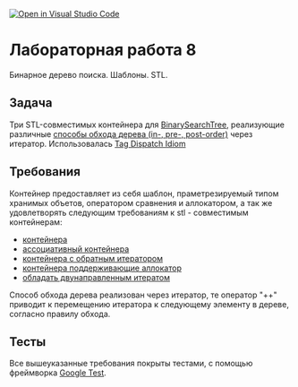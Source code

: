 [![Open in Visual Studio Code](https://classroom.github.com/assets/open-in-vscode-718a45dd9cf7e7f842a935f5ebbe5719a5e09af4491e668f4dbf3b35d5cca122.svg)](https://classroom.github.com/online_ide?assignment_repo_id=14091759&assignment_repo_type=AssignmentRepo)
# Лабораторная работа 8

Бинарное дерево поиска. Шаблоны. STL.

## Задача

Три STL-совместимых контейнера для [BinarySearchTree](https://en.wikipedia.org/wiki/Binary_search_tree), реализующие различные [способы обхода дерева (in-, pre-, post-order)](https://en.wikipedia.org/wiki/Tree_traversal) через итератор.
Использовалась [Tag Dispatch Idiom](https://en.wikibooks.org/wiki/More_C%2B%2B_Idioms/Tag_Dispatching)

## Требования

Контейнер предоставляет из себя шаблон, праметрезируемый типом хранимых объетов, оператором сравнения и аллокатором, а так же удовлетворять следующим требованиям к stl - совместимым контейнерам:

  - [контейнера](https://en.cppreference.com/w/cpp/named_req/Container)
  - [ассоциативный контейнера](https://en.cppreference.com/w/cpp/named_req/AssociativeContainer)
  - [контейнера с обратным итератором](https://en.cppreference.com/w/cpp/named_req/ReversibleContainer)
  - [контейнера поддерживающие аллокатор](https://en.cppreference.com/w/cpp/named_req/AllocatorAwareContainer)
  - [oбладать двунаправленным итератом](https://en.cppreference.com/w/cpp/named_req/BidirectionalIterator)

Способ обхода дерева реализован через итератор, те оператор "++" приводит к перемещению итератора к следующему элементу в дереве, согласно правилу обхода.

## Тесты

Все вышеуказанные требования покрыты тестами, с помощью фреймворка [Google Test](http://google.github.io/googletest).

